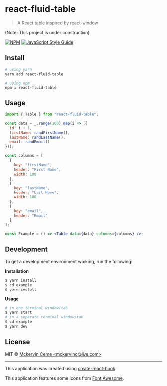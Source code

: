 # react-fluid-table

> A React table inspired by react-window

(Note: This project is under construction)

[![NPM](https://img.shields.io/npm/v/react-fluid-table?style=flat-square)](https://www.npmjs.com/package/react-fluid-table) [![JavaScript Style Guide](https://img.shields.io/badge/code_style-standard-brightgreen.svg?style=flat-square)](https://standardjs.com)

## Install

```bash
# using yarn
yarn add react-fluid-table

# using npm
npm i react-fluid-table
```

## Usage

```jsx
import { Table } from "react-fluid-table";

const data = _.range(100).map(i => ({
  id: i + 1,
  firstName: randFirstName(),
  lastName: randLastName(),
  email: randEmail()
}));

const columns = [
  {
    key: "firstName",
    header: "First Name",
    width: 100
  },
  {
    key: "lastName",
    header: "Last Name",
    width: 100
  },
  {
    key: "email",
    header: "Email"
  }
];

const Example = () => <Table data={data} columns={columns} />;
```

## Development

To get a development environment working, run the following:

**Installation**

```bash
$ yarn install
$ cd example
$ yarn install
```

**Usage**

```bash
# in one terminal window/tab
$ yarn start
# in a separate terminal window/tab
$ cd example
$ yarn dev
```

## License

MIT © [Mckervin Ceme &lt;mckervinc@live.com&gt;](https://github.com/mckervinc)

---

This application was created using [create-react-hook](https://github.com/hermanya/create-react-hook).

This application features some icons from [Font Awesome](https://fontawesome.com/license/free).
